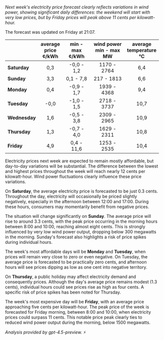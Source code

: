 *Next week's electricity price forecast clearly reflects variations in wind power, showing significant daily differences: the weekend will start with very low prices, but by Friday prices will peak above 11 cents per kilowatt-hour.*

The forecast was updated on Friday at 21:07.

|             | average<br>price<br>¢/kWh | min - max<br>¢/kWh | wind power<br>min - max<br>MW | average<br>temperature<br>°C |
|:------------|:-------------------------:|:-------------------:|:-----------------------------:|:----------------------------:|
| **Saturday**   |           0,3             |     -0,0 - 1,2      |         1170 - 2764           |             6,4              |
| **Sunday**     |           3,3             |      0,1 - 7,8      |          217 - 1813           |             6,6              |
| **Monday**     |           0,4             |     -0,9 - 1,7      |         1939 - 4368           |             9,4              |
| **Tuesday**    |          -0,0             |     -1,0 - 1,5      |         2718 - 3737           |            10,7              |
| **Wednesday**  |           1,6             |     -0,5 - 3,8      |         2309 - 2965           |            10,9              |
| **Thursday**   |           1,3             |     -0,7 - 4,0      |         1629 - 2311           |            10,8              |
| **Friday**     |           4,9             |      0,4 - 11,6     |         1253 - 2535           |            10,4              |

Electricity prices next week are expected to remain mostly affordable, but day-to-day variations will be substantial. The difference between the lowest and highest prices throughout the week will reach nearly 12 cents per kilowatt-hour. Wind power fluctuations clearly influence these price variations.

On **Saturday**, the average electricity price is forecasted to be just 0.3 cents. Throughout the day, electricity will occasionally be priced slightly negatively, especially in the afternoon between 12:00 and 17:00. During these hours, consumers may momentarily benefit from negative prices.

The situation will change significantly on **Sunday**. The average price will rise to around 3.3 cents, with the peak price occurring in the morning hours between 8:00 and 10:00, reaching almost eight cents. This is strongly influenced by very low wind power output, dropping below 300 megawatts in the morning. Sunday's forecast also highlights a risk of price spikes during individual hours.

The week's most affordable days will be **Monday** and **Tuesday**, when prices will remain very close to zero or even negative. On Tuesday, the average price is forecasted to be practically zero cents, and afternoon hours will see prices dipping as low as one cent into negative territory.

On **Thursday**, a public holiday may affect electricity demand and consequently prices. Although the day's average price remains modest (1.3 cents), individual hours could see prices rise as high as four cents. A specific risk of price spikes has been noted for Thursday.

The week's most expensive day will be **Friday**, with an average price approaching five cents per kilowatt-hour. The peak price of the week is forecasted for Friday morning, between 8:00 and 10:00, when electricity prices could surpass 11 cents. This notable price peak clearly ties to reduced wind power output during the morning, below 1500 megawatts.

*Analysis provided by gpt-4.5-preview.* ⚡
